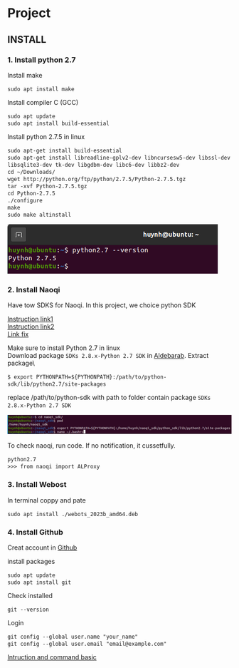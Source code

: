 # Project
## INSTALL
### 1. Install python 2.7

Install make
```
sudo apt install make
```
Install compiler C (GCC)
```
sudo apt update
sudo apt install build-essential
```
Install python 2.7.5 in linux
```
sudo apt-get install build-essential
sudo apt-get install libreadline-gplv2-dev libncursesw5-dev libssl-dev libsqlite3-dev tk-dev libgdbm-dev libc6-dev libbz2-dev
cd ~/Downloads/
wget http://python.org/ftp/python/2.7.5/Python-2.7.5.tgz
tar -xvf Python-2.7.5.tgz
cd Python-2.7.5
./configure
make
sudo make altinstall
```
![Check python 2.7](/image_shoots/check_python2.png)

### 2. Install Naoqi

Have tow SDKS for Naoqi. In this project, we choice python SDK

[Instruction link1](http://doc.aldebaran.com/2-5/dev/python/install_guide.html)</br>
[Instruction link2](https://support.aldebaran.com/support/solutions/articles/80001017327-python-sdk-installation-guide)</br>
[Link fix](https://stackoverflow.com/questions/22403634/installing-python-sdk-for-nao-robots)</br>

Make sure to install Python 2.7 in linux\
Download package `SDKs 2.8.x-Python 2.7 SDK` in [Aldebarab](https://www.aldebaran.com/en/support/nao-6/downloads-softwares).
Extract package\
```
$ export PYTHONPATH=${PYTHONPATH}:/path/to/python-sdk/lib/python2.7/site-packages
```
replace /path/to/python-sdk with path to folder contain package `SDKs 2.8.x-Python 2.7 SDK`

![Install path SDK](/image_shoots/path_python_sdk.png)

To check naoqi, run code. If no notification, it cussetfully.
```
python2.7
>>> from naoqi import ALProxy
```
### 3. Install Webost
In terminal coppy and pate
```
sudo apt install ./webots_2023b_amd64.deb
```
### 4. Install Github
Creat account in [Github](https://github.com/)

install packages
```
sudo apt update
sudo apt install git
```
Check installed
```
git --version
```
Login
```
git config --global user.name "your_name"
git config --global user.email "email@example.com"
```

[Intruction and command basic](https://viblo.asia/p/su-dung-git-trong-ubuntu-jaqG0lOPGEKw)